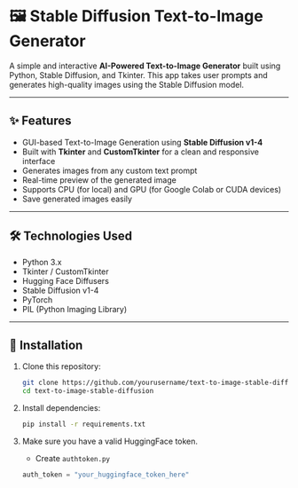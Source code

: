 # 🖼️ Stable Diffusion Text-to-Image Generator

A simple and interactive **AI-Powered Text-to-Image Generator** built using Python, Stable Diffusion, and Tkinter. This app takes user prompts and generates high-quality images using the Stable Diffusion model.

---

## ✨ Features

- GUI-based Text-to-Image Generation using **Stable Diffusion v1-4**
- Built with **Tkinter** and **CustomTkinter** for a clean and responsive interface
- Generates images from any custom text prompt
- Real-time preview of the generated image
- Supports CPU (for local) and GPU (for Google Colab or CUDA devices)
- Save generated images easily

---

## 🛠️ Technologies Used

- Python 3.x
- Tkinter / CustomTkinter
- Hugging Face Diffusers
- Stable Diffusion v1-4
- PyTorch
- PIL (Python Imaging Library)

---

## 💾 Installation

1. Clone this repository:
    ```bash
    git clone https://github.com/yourusername/text-to-image-stable-diffusion.git
    cd text-to-image-stable-diffusion
    ```

2. Install dependencies:
    ```bash
    pip install -r requirements.txt
    ```

3. Make sure you have a valid HuggingFace token.
   - Create `authtoken.py`
   ```python
   auth_token = "your_huggingface_token_here"
